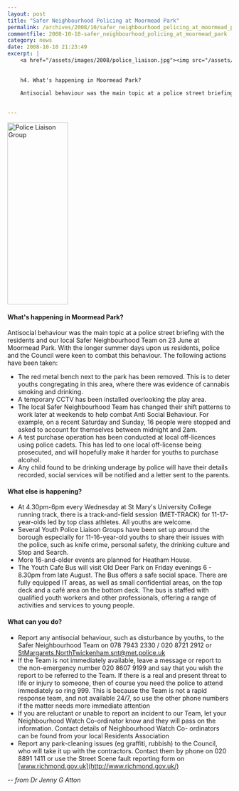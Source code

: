 ```yaml
---
layout: post
title: "Safer Neighbourhood Policing at Moormead Park"
permalink: /archives/2008/10/safer_neighbourhood_policing_at_moormead_park.html
commentfile: 2008-10-10-safer_neighbourhood_policing_at_moormead_park
category: news
date: 2008-10-10 21:23:49
excerpt: |
    <a href="/assets/images/2008/police_liaison.jpg"><img src="/assets/images/2008/police_liaison-thumb.jpg" width="66" height="200" alt="Police Liaison Group" class="right" /></a>
    
    
    h4. What's happening in Moormead Park?
    
    Antisocial behaviour was the main topic at a police street briefing with the residents and our local Safer Neighbourhood Team on 23 June at Moormead Park. With the longer summer days upon us residents, police and the Council were keen to combat this behaviour. The following actions have been taken:
    

---
```


<a href="/assets/images/2008/police_liaison.jpg"><img src="/assets/images/2008/police_liaison-thumb.jpg" width="136" height="409" alt="Police Liaison Group" class="right" /></a>

#### What's happening in Moormead Park?

Antisocial behaviour was the main topic at a police street briefing with the residents and our local Safer Neighbourhood Team on 23 June at Moormead Park. With the longer summer days upon us residents, police and the Council were keen to combat this behaviour. The following actions have been taken:

-   The red metal bench next to the park has been removed. This is to deter youths congregating in this area, where there was evidence of cannabis smoking and drinking.
-   A temporary CCTV has been installed overlooking the play area.
-   The local Safer Neighbourhood Team has changed their shift patterns to work later at weekends to help combat Anti Social Behaviour. For example, on a recent Saturday and Sunday, 16 people were stopped and asked to account for themselves between midnight and 2am.
-   A test purchase operation has been conducted at local off-licences using police cadets. This has led to one local off-license being prosecuted, and will hopefully make it harder for youths to purchase alcohol.
-   Any child found to be drinking underage by police will have their details recorded, social services will be notified and a letter sent to the parents.

#### What else is happening?

-   At 4.30pm-6pm every Wednesday at St Mary's University College running track, there is a track-and-field session (MET-TRACK) for 11-17-year-olds led by top class athletes. All youths are welcome.
-   Several Youth Police Liaison Groups have been set up around the borough especially for 11-16-year-old youths to share their issues with the police, such as knife crime, personal safety, the drinking culture and Stop and Search.
-   More 16-and-older events are planned for Heatham House.
-   The Youth Cafe Bus will visit Old Deer Park on Friday evenings 6 - 8.30pm from late August. The Bus offers a safe social space. There are fully equipped IT areas, as well as small confidential areas, on the top deck and a café area on the bottom deck. The bus is staffed with qualified youth workers and other professionals, offering a range of activities and services to young people.

#### What can you do?

-   Report any antisocial behaviour, such as disturbance by youths, to the Safer Neighbourhood Team on 078 7943 2330 / 020 8721 2912 or <StMargarets.NorthTwickenham.snt@met.police.uk>
-   If the Team is not immediately available, leave a message or report to the non-emergency number 020 8607 9199 and say that you wish the report to be referred to the Team. If there is a real and present threat to life or injury to someone, then of course you need the police to attend immediately so ring 999. This is because the Team is not a rapid response team, and not available 24/7, so use the other phone numbers if the matter needs more immediate attention
-   If you are reluctant or unable to report an incident to our Team, let your Neighbourhood Watch Co-ordinator know and they will pass on the information. Contact details of Neighbourhood Watch Co- ordinators can be found from your local Residents Association
-   Report any park-cleaning issues (eg graffiti, rubbish) to the Council, who will take it up with the contractors. Contact them by phone on 020 8891 1411 or use the Street Scene fault reporting form on [www.richmond.gov.uk](http://www.richmond.gov.uk/)

<cite>-- from Dr Jenny G Atton</cite>
